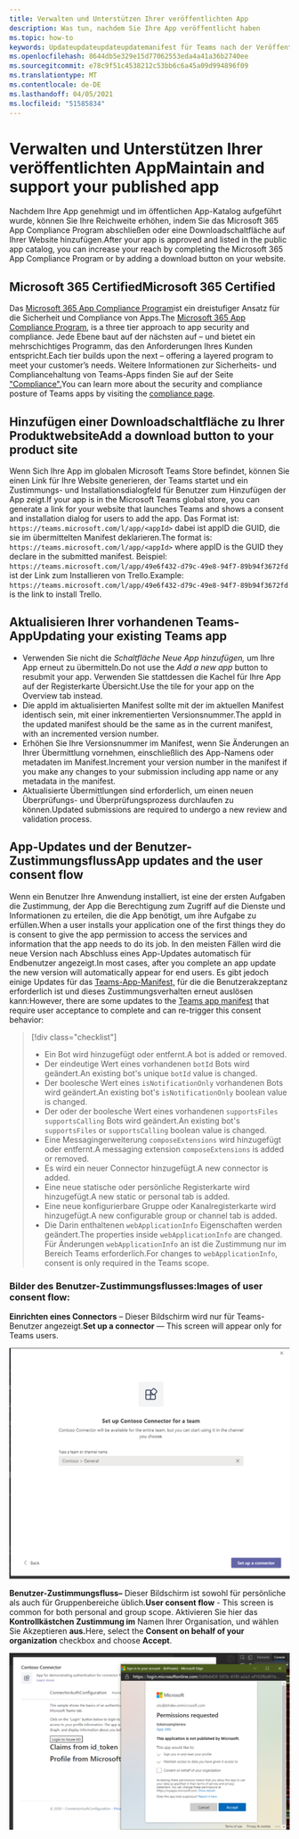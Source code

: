 ```yaml
---
title: Verwalten und Unterstützen Ihrer veröffentlichten App
description: Was tun, nachdem Sie Ihre App veröffentlicht haben
ms.topic: how-to
keywords: Updateupdateupdateupdatemanifest für Teams nach der Veröffentlichung
ms.openlocfilehash: 8644db5e329e15d77062553eda4a41a36b2740ee
ms.sourcegitcommit: e78c9f51c4538212c53bb6c6a45a09d994896f09
ms.translationtype: MT
ms.contentlocale: de-DE
ms.lasthandoff: 04/05/2021
ms.locfileid: "51585834"
---
```

# <a name="maintain-and-support-your-published-app"></a><span data-ttu-id="ef829-104">Verwalten und Unterstützen Ihrer veröffentlichten App</span><span class="sxs-lookup"><span data-stu-id="ef829-104">Maintain and support your published app</span></span> 

<span data-ttu-id="ef829-105">Nachdem Ihre App genehmigt und im öffentlichen App-Katalog aufgeführt wurde, können Sie Ihre Reichweite erhöhen, indem Sie das Microsoft 365 App Compliance Program abschließen oder eine Downloadschaltfläche auf Ihrer Website hinzufügen.</span><span class="sxs-lookup"><span data-stu-id="ef829-105">After your app is approved and listed in the public app catalog, you can increase your reach by completing the Microsoft 365 App Compliance Program or by adding a download button on your website.</span></span>

## <a name="microsoft-365-certified"></a><span data-ttu-id="ef829-106">Microsoft 365 Certified</span><span class="sxs-lookup"><span data-stu-id="ef829-106">Microsoft 365 Certified</span></span>

<span data-ttu-id="ef829-107">Das [Microsoft 365 App Compliance Program](./application-certification.md)ist ein dreistufiger Ansatz für die Sicherheit und Compliance von Apps.</span><span class="sxs-lookup"><span data-stu-id="ef829-107">The [Microsoft 365 App Compliance Program](./application-certification.md), is a three tier approach to app security and compliance.</span></span> <span data-ttu-id="ef829-108">Jede Ebene baut auf der nächsten auf – und bietet ein mehrschichtiges Programm, das den Anforderungen Ihres Kunden entspricht.</span><span class="sxs-lookup"><span data-stu-id="ef829-108">Each tier builds upon the next – offering a layered program to meet your customer’s needs.</span></span> <span data-ttu-id="ef829-109">Weitere Informationen zur Sicherheits- und Compliancehaltung von Teams-Apps finden Sie auf der Seite ["Compliance".](https://docs.microsoft.com/microsoft-365-app-certification/teams/teams-apps)</span><span class="sxs-lookup"><span data-stu-id="ef829-109">You can learn more about the security and compliance posture of Teams apps by visiting the [compliance page](https://docs.microsoft.com/microsoft-365-app-certification/teams/teams-apps).</span></span>

## <a name="add-a-download-button-to-your-product-site"></a><span data-ttu-id="ef829-110">Hinzufügen einer Downloadschaltfläche zu Ihrer Produktwebsite</span><span class="sxs-lookup"><span data-stu-id="ef829-110">Add a download button to your product site</span></span>

<span data-ttu-id="ef829-111">Wenn Sich Ihre App im globalen Microsoft Teams Store befindet, können Sie einen Link für Ihre Website generieren, der Teams startet und ein Zustimmungs- und Installationsdialogfeld für Benutzer zum Hinzufügen der App zeigt.</span><span class="sxs-lookup"><span data-stu-id="ef829-111">If your app is in the Microsoft Teams global store, you can generate a link for your website that launches Teams and shows a consent and installation dialog for users to add the app.</span></span>
<span data-ttu-id="ef829-112">Das Format ist:  `https://teams.microsoft.com/l/app/<appId>` dabei ist appID die GUID, die sie im übermittelten Manifest deklarieren.</span><span class="sxs-lookup"><span data-stu-id="ef829-112">The format is:  `https://teams.microsoft.com/l/app/<appId>` where appID is the GUID they declare in the submitted manifest.</span></span>
<span data-ttu-id="ef829-113">Beispiel: `https://teams.microsoft.com/l/app/49e6f432-d79c-49e8-94f7-89b94f3672fd` ist der Link zum Installieren von Trello.</span><span class="sxs-lookup"><span data-stu-id="ef829-113">Example: `https://teams.microsoft.com/l/app/49e6f432-d79c-49e8-94f7-89b94f3672fd` is the link to install Trello.</span></span>

## <a name="updating-your-existing-teams-app"></a><span data-ttu-id="ef829-114">Aktualisieren Ihrer vorhandenen Teams-App</span><span class="sxs-lookup"><span data-stu-id="ef829-114">Updating your existing Teams app</span></span>

* <span data-ttu-id="ef829-115">Verwenden Sie nicht die *Schaltfläche Neue App hinzufügen,* um Ihre App erneut zu übermitteln.</span><span class="sxs-lookup"><span data-stu-id="ef829-115">Do not use the *Add a new app* button to resubmit your app.</span></span> <span data-ttu-id="ef829-116">Verwenden Sie stattdessen die Kachel für Ihre App auf der Registerkarte Übersicht.</span><span class="sxs-lookup"><span data-stu-id="ef829-116">Use the tile for your app on the Overview tab instead.</span></span>
* <span data-ttu-id="ef829-117">Die appId im aktualisierten Manifest sollte mit der im aktuellen Manifest identisch sein, mit einer inkrementierten Versionsnummer.</span><span class="sxs-lookup"><span data-stu-id="ef829-117">The appId in the updated manifest should be the same as in the current manifest, with an incremented version number.</span></span>
* <span data-ttu-id="ef829-118">Erhöhen Sie Ihre Versionsnummer im Manifest, wenn Sie Änderungen an Ihrer Übermittlung vornehmen, einschließlich des App-Namens oder metadaten im Manifest.</span><span class="sxs-lookup"><span data-stu-id="ef829-118">Increment your version number in the manifest if you make any changes to your submission including app name or any metadata in the manifest.</span></span>
* <span data-ttu-id="ef829-119">Aktualisierte Übermittlungen sind erforderlich, um einen neuen Überprüfungs- und Überprüfungsprozess durchlaufen zu können.</span><span class="sxs-lookup"><span data-stu-id="ef829-119">Updated submissions are required to undergo a new review and validation process.</span></span>

## <a name="app-updates-and-the-user-consent-flow"></a><span data-ttu-id="ef829-120">App-Updates und der Benutzer-Zustimmungsfluss</span><span class="sxs-lookup"><span data-stu-id="ef829-120">App updates and the user consent flow</span></span>

<span data-ttu-id="ef829-121">Wenn ein Benutzer Ihre Anwendung installiert, ist eine der ersten Aufgaben die Zustimmung, der App die Berechtigung zum Zugriff auf die Dienste und Informationen zu erteilen, die die App benötigt, um ihre Aufgabe zu erfüllen.</span><span class="sxs-lookup"><span data-stu-id="ef829-121">When a user installs your application one of the first things they do is consent to give the app permission to access the services and information that the app needs to do its job.</span></span> <span data-ttu-id="ef829-122">In den meisten Fällen wird die neue Version nach Abschluss eines App-Updates automatisch für Endbenutzer angezeigt.</span><span class="sxs-lookup"><span data-stu-id="ef829-122">In most cases, after you complete an app update the new version will automatically appear for end users.</span></span> <span data-ttu-id="ef829-123">Es gibt jedoch einige Updates für das [Teams-App-Manifest,](../../../../resources/schema/manifest-schema.md) für die die Benutzerakzeptanz erforderlich ist und dieses Zustimmungsverhalten erneut auslösen kann:</span><span class="sxs-lookup"><span data-stu-id="ef829-123">However, there are some updates to the [Teams app manifest](../../../../resources/schema/manifest-schema.md) that require user acceptance to complete and can re-trigger this consent behavior:</span></span>

 >[!div class="checklist"]
>
> * <span data-ttu-id="ef829-124">Ein Bot wird hinzugefügt oder entfernt.</span><span class="sxs-lookup"><span data-stu-id="ef829-124">A bot is added or removed.</span></span>
> * <span data-ttu-id="ef829-125">Der eindeutige Wert eines vorhandenen `botId` Bots wird geändert.</span><span class="sxs-lookup"><span data-stu-id="ef829-125">An existing bot's unique `botId` value is changed.</span></span>
> * <span data-ttu-id="ef829-126">Der boolesche Wert eines `isNotificationOnly` vorhandenen Bots wird geändert.</span><span class="sxs-lookup"><span data-stu-id="ef829-126">An existing bot's `isNotificationOnly` boolean value is changed.</span></span>
> * <span data-ttu-id="ef829-127">Der oder der boolesche Wert eines vorhandenen `supportsFiles` `supportsCalling` Bots wird geändert.</span><span class="sxs-lookup"><span data-stu-id="ef829-127">An existing bot's `supportsFiles` or `supportsCalling` boolean value is changed.</span></span>
> * <span data-ttu-id="ef829-128">Eine Messagingerweiterung `composeExtensions` wird hinzugefügt oder entfernt.</span><span class="sxs-lookup"><span data-stu-id="ef829-128">A messaging extension `composeExtensions` is added or removed.</span></span>
> * <span data-ttu-id="ef829-129">Es wird ein neuer Connector hinzugefügt.</span><span class="sxs-lookup"><span data-stu-id="ef829-129">A new connector is added.</span></span>
> * <span data-ttu-id="ef829-130">Eine neue statische oder persönliche Registerkarte wird hinzugefügt.</span><span class="sxs-lookup"><span data-stu-id="ef829-130">A new static or personal tab is added.</span></span>
> * <span data-ttu-id="ef829-131">Eine neue konfigurierbare Gruppe oder Kanalregisterkarte wird hinzugefügt.</span><span class="sxs-lookup"><span data-stu-id="ef829-131">A new configurable group or channel tab is added.</span></span>
> * <span data-ttu-id="ef829-132">Die Darin enthaltenen `webApplicationInfo` Eigenschaften werden geändert.</span><span class="sxs-lookup"><span data-stu-id="ef829-132">The properties inside `webApplicationInfo` are changed.</span></span> <span data-ttu-id="ef829-133">Für Änderungen `webApplicationInfo` an ist die Zustimmung nur im Bereich Teams erforderlich.</span><span class="sxs-lookup"><span data-stu-id="ef829-133">For changes to `webApplicationInfo`, consent is only required in the Teams scope.</span></span>

### <a name="images-of-user-consent-flow"></a><span data-ttu-id="ef829-134">Bilder des Benutzer-Zustimmungsflusses:</span><span class="sxs-lookup"><span data-stu-id="ef829-134">Images of user consent flow:</span></span>

<span data-ttu-id="ef829-135">**Einrichten eines Connectors** – Dieser Bildschirm wird nur für Teams-Benutzer angezeigt.</span><span class="sxs-lookup"><span data-stu-id="ef829-135">**Set up a connector** —  This screen will appear only for Teams users.</span></span>

![Einrichten eines Konnektordiagramms für den Zustimmungsfluss](../../../../assets/images/connector-teams-consentflow.png)

<span data-ttu-id="ef829-137">**Benutzer-Zustimmungsfluss–** Dieser Bildschirm ist sowohl für persönliche als auch für Gruppenbereiche üblich.</span><span class="sxs-lookup"><span data-stu-id="ef829-137">**User consent flow** - This screen is common for both personal and group scope.</span></span> <span data-ttu-id="ef829-138">Aktivieren Sie hier das **Kontrollkästchen Zustimmung im** Namen Ihrer Organisation, und wählen Sie Akzeptieren **aus.**</span><span class="sxs-lookup"><span data-stu-id="ef829-138">Here, select the **Consent on behalf of your organization** checkbox and choose **Accept**.</span></span>

![Berechtigungsdiagramm](../../../../assets/images/user-consent-flow.png)

